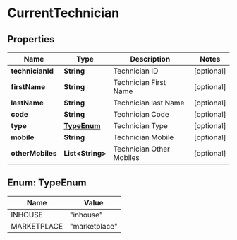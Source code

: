 
# CurrentTechnician

## Properties
Name | Type | Description | Notes
------------ | ------------- | ------------- | -------------
**technicianId** | **String** | Technician ID |  [optional]
**firstName** | **String** | Technician First Name |  [optional]
**lastName** | **String** | Technician last Name |  [optional]
**code** | **String** | Technician Code |  [optional]
**type** | [**TypeEnum**](#TypeEnum) | Technician Type |  [optional]
**mobile** | **String** | Technician Mobile |  [optional]
**otherMobiles** | **List&lt;String&gt;** | Technician Other Mobiles |  [optional]


<a name="TypeEnum"></a>
## Enum: TypeEnum
Name | Value
---- | -----
INHOUSE | &quot;inhouse&quot;
MARKETPLACE | &quot;marketplace&quot;



